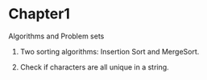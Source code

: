 Chapter1
========
Algorithms and Problem sets

1. Two sorting algorithms: Insertion Sort and MergeSort.

2. Check if characters are all unique in a string.
